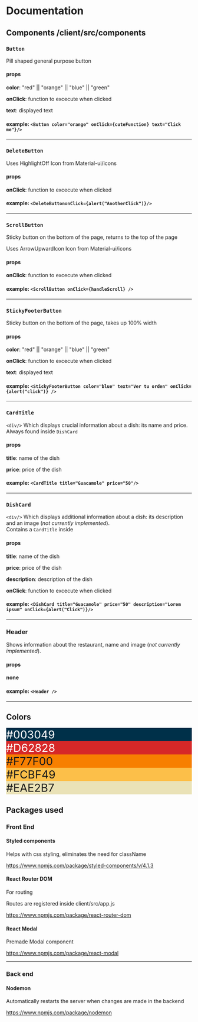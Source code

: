# Documentation

## Components /client/src/components

### `Button`
Pill shaped general purpose button
#### props
**color**: "red" || "orange" || "blue" || "green" 

**onClick**: function to excecute when clicked

**text**: displayed text

#### example: `<Button color="orange" onClick={cuteFunction} text="Click me"}/>`

<hr/>

### `DeleteButton`

Uses HighlightOff Icon from Material-ui/icons

#### props
**onClick**: function to excecute when clicked

#### example: `<DeleteButtononClick={alert("AnotherClick")}/>`

<hr/>

### `ScrollButton`

Sticky button on the bottom of the page, returns to the top of the page

Uses ArrowUpwardIcon Icon from Material-ui/icons


#### props
**onClick**: function to excecute when clicked

#### example: `<ScrollButton onClick={handleScroll} />`

<hr/>

### `StickyFooterButton`

Sticky button on the bottom of the page, takes up 100% width

#### props
**color**: "red" || "orange" || "blue" || "green" 

**onClick**: function to excecute when clicked

**text**: displayed text

#### example: `<StickyFooterButton color="blue" text="Ver tu orden" onClick={alert("click")} />`

<hr/>

### `CardTitle`

`<div/>` Which displays crucial information about a dish: its name and price.
<br/>
Always found inside `DishCard`

#### props
**title**: name of the dish

**price**: price of the dish

#### example: `<CardTitle title="Guacamole" price="50"/>`

<hr/>

### `DishCard`

`<div/>` Which displays additional information about a dish: its description and an image (_not currently implemented_).
<br/>
Contains a `CardTitle` inside

#### props
**title**: name of the dish

**price**: price of the dish

**description**: description of the dish

**onClick**:  function to excecute when clicked

#### example: `<DishCard title="Guacamole" price="50" description="Lorem ipsum" onClick={alert("Click")}/>`

<hr/>

<h3>Header</h3>

Shows information about the restaurant, name and image (_not currently implemented_).

#### props
**none**

#### example: `<Header />`

<hr/>

## Colors
<div style="font-size:30px">
<div style="background-color: #003049; color:white">#003049      </div>
<div style="background-color: #D62828; color:white">#D62828</div>
<div style="background-color: #F77F00">#F77F00</div>
<div style="background-color: #FCBF49">#FCBF49</div>
<div style="background-color: #EAE2B7">#EAE2B7</div>
</div>

## Packages used

### **Front End**

#### Styled components
Helps with css styling, eliminates the need for className

https://www.npmjs.com/package/styled-components/v/4.1.3

#### React Router DOM
For routing

Routes are registered inside client/src/app.js

https://www.npmjs.com/package/react-router-dom

#### React Modal

Premade Modal component

https://www.npmjs.com/package/react-modal

<hr/>

### **Back end**
#### Nodemon

Automatically restarts the server when changes are made in the backend

https://www.npmjs.com/package/nodemon


